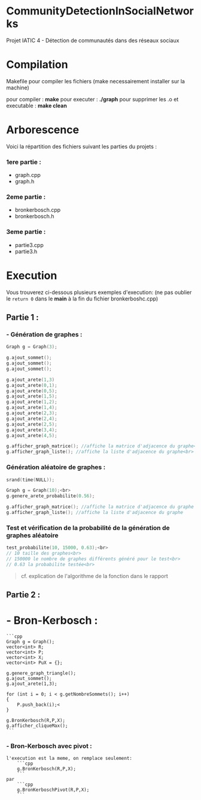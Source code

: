 # CommunityDetectionInSocialNetworks
Projet IATIC 4 - Détection de communautés dans des réseaux sociaux

# Compilation
Makefile pour compiler les fichiers (make necessairement installer sur la machine)

pour compiler : **make**
pour executer : **./graph**
pour supprimer les .o et executable : **make clean**

# Arborescence
Voici la répartition des fichiers suivant les parties du projets :

### 1ere partie :
 - graph.cpp
 - graph.h

### 2eme partie :
 - bronkerbosch.cpp
 - bronkerbosch.h

### 3eme partie :
 - partie3.cpp
 - partie3.h


# Execution 
Vous trouverez ci-dessous plusieurs exemples d'execution:
(ne pas oublier le `return 0` dans le **main** à la fin du fichier bronkerboshc.cpp)

## Partie 1 : 

### - Génération de graphes :

```cpp
Graph g = Graph(3);

g.ajout_sommet();
g.ajout_sommet();
g.ajout_sommet();

g.ajout_arete(1,3)
g.ajout_arete(0,1); 
g.ajout_arete(0,5);
g.ajout_arete(1,5);
g.ajout_arete(1,2);
g.ajout_arete(1,4);
g.ajout_arete(2,3);
g.ajout_arete(2,4);
g.ajout_arete(2,5);
g.ajout_arete(3,4);
g.ajout_arete(4,5);

g.afficher_graph_matrice(); //affiche la matrice d'adjacence du graphe<br>
g.afficher_graph_liste(); //affiche la liste d'adjacence du graphe<br>
```

### Génération aléatoire de graphes :

```cpp
srand(time(NULL));

Graph g = Graph(10);<br>
g.genere_arete_probabilite(0.56);

g.afficher_graph_matrice(); //affiche la matrice d'adjacence du graphe
g.afficher_graph_liste(); //affiche la liste d'adjacence du graphe
```

### Test et vérification de la probabilité de la génération de graphes aléatoire

```cpp
test_probabilite(10, 15000, 0.63);<br>
// 10 taille des graphes<br>
// 150000 le nombre de graphes différents généré pour le test<br>
// 0.63 la probabilite testée<br>
```

> cf. explication de l'algorithme de la fonction dans le rapport

## Partie 2 : 

# - Bron-Kerbosch :

    ```cpp
    Graph g = Graph();
    vector<int> R;
    vector<int> P;
    vector<int> X;
    vector<int> PuX = {};

    g.genere_graph_triangle();
    g.ajout_sommet();
    g.ajout_arete(1,3);

    for (int i = 0; i < g.getNombreSommets(); i++)
    {
        P.push_back(i);<
    }
    
    g.BronKerbosch(R,P,X);
    g.afficher_cliqueMax();
    ```
### - Bron-Kerbosch avec pivot :

    l'execution est la meme, on remplace seulement:
        ```cpp
        g.BronKerbosch(R,P,X);
        ```
    par
        ```cpp
        g.BronKerboschPivot(R,P,X);
        ```